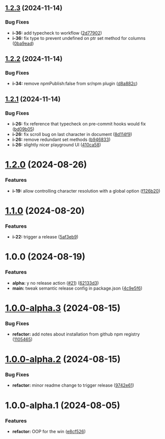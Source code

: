 ## [1.2.3](https://github.com/Visible-Radio/windowPTR/compare/v1.2.2...v1.2.3) (2024-11-14)


### Bug Fixes

* **i-36:** add typecheck to workflow ([2d77902](https://github.com/Visible-Radio/windowPTR/commit/2d779020e8be5997e9ecc75090f7dc9622577171))
* **i-36:** fix type to prevent undefined on ptr set method for columns ([0ba9ead](https://github.com/Visible-Radio/windowPTR/commit/0ba9ead91013a9f5619365cda3c6ce8b0e3ab72c))

## [1.2.2](https://github.com/Visible-Radio/windowPTR/compare/v1.2.1...v1.2.2) (2024-11-14)


### Bug Fixes

* **i-34:** remove npmPublish:false from sr/npm plugin ([d8a882c](https://github.com/Visible-Radio/windowPTR/commit/d8a882c064824d99c8302900ffbbee975f1d9ede))

## [1.2.1](https://github.com/Visible-Radio/windowPTR/compare/v1.2.0...v1.2.1) (2024-11-14)


### Bug Fixes

* **i-26:** fix reference that typecheck on pre-commit hooks would fix ([bd09b05](https://github.com/Visible-Radio/windowPTR/commit/bd09b0523b5df4f7b4de37022420b85a0546df20))
* **i-26:** fix scroll bug on last character in document ([8d114f9](https://github.com/Visible-Radio/windowPTR/commit/8d114f98623f25df7e2c2931f5117a8692bea3c8))
* **i-26:** remove redundant set methods ([b946833](https://github.com/Visible-Radio/windowPTR/commit/b94683326adc8239fb842ddcd345a77c975ffb3a))
* **i-26:** slightly nicer playground UI ([410ca58](https://github.com/Visible-Radio/windowPTR/commit/410ca58eab9131a247ffcb6c73cafea2b3b2b659))

# [1.2.0](https://github.com/Visible-Radio/windowPTR/compare/v1.1.0...v1.2.0) (2024-08-26)


### Features

* **i-19:** allow controlling character resolution with a global option ([f126b20](https://github.com/Visible-Radio/windowPTR/commit/f126b20a537dc62845b54bedea298e23013d4551))

# [1.1.0](https://github.com/Visible-Radio/windowPTR/compare/v1.0.0...v1.1.0) (2024-08-20)


### Features

* **i-22:** trigger a release ([5af3eb9](https://github.com/Visible-Radio/windowPTR/commit/5af3eb993c3cabc14a9a83cb21a7345fda40ceaa))

# 1.0.0 (2024-08-19)


### Features

* **alpha:** y no release action ([#21](https://github.com/Visible-Radio/windowPTR/issues/21)) ([62133d3](https://github.com/Visible-Radio/windowPTR/commit/62133d36a6d745ba23551e5ecdd67feaed970d1f))
* **main:** tweak semantic release config in package.json ([4c9e5f6](https://github.com/Visible-Radio/windowPTR/commit/4c9e5f6506941061f55744351b8f4921d0f703ba))

# [1.0.0-alpha.3](https://github.com/Visible-Radio/windowPTR/compare/v1.0.0-alpha.2...v1.0.0-alpha.3) (2024-08-15)


### Bug Fixes

* **refactor:** add notes about installation from github npm registry ([1105465](https://github.com/Visible-Radio/windowPTR/commit/11054651dd90b4df30ea7e87525395aa74b7c4c3))

# [1.0.0-alpha.2](https://github.com/Visible-Radio/windowPTR/compare/v1.0.0-alpha.1...v1.0.0-alpha.2) (2024-08-15)


### Bug Fixes

* **refactor:** minor readme change to trigger release ([9742e61](https://github.com/Visible-Radio/windowPTR/commit/9742e6119114f2d72e510dcef4cd75d0fa1fcafa))

# 1.0.0-alpha.1 (2024-08-05)


### Features

* **refactor:** OOP for the win ([e8cf526](https://github.com/Visible-Radio/windowPTR/commit/e8cf526a77788380de524c35279433862944274c))
